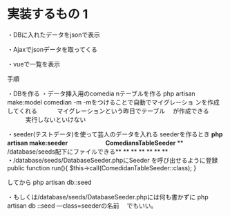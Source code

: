 # 実装するもの 1


・DBに入れたデータをjsonで表示

・Ajaxでjsonデータを取ってくる

・vueで一覧を表示




手順


・DBを作る
・データ挿入用のcomedia nテーブルを作る
php artisan make:model comedian -m
-mをつけることで自動でマイグレーショ ンを作成してくれる
　　　マイグレーションという昨日でテーブル 　が作成できる
　　　実行しないといけない


・seeder(テストデータ)を使って芸人のデータを入れる
seederを作るとき
**php artisan make:seeder 　　　　　　ComediansTableSeeder**
** /database/seeds配下にファイルできる**
**
**
**
**
**
**
**・**/database/seeds/DatabaseSeeder.phpにSeeder を呼び出せるように登録
public function run(){
$this->call(ComedidanTableSeeder::class);
}

してから
php artisan db::seed



・もしくは/database/seeds/DatabaseSeeder.phpには何も書かずに
php artisan db ::seed —class=seederの名前　
でもいい。



　　